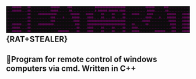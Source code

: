 ![logo](files_for_GitHub/LOGO.png)
{RAT+STEALER}
---
🔭Program for remote control of windows computers via cmd. Written in C++
---
